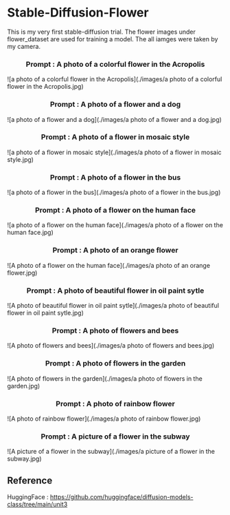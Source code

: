 # Stable-Diffusion-Flower

This is my very first stable-diffusion trial. The flower images under flower_dataset are used for training a model. The all iamges were taken by my camera.

<h3 align="center">Prompt : A photo of a colorful flower in the Acropolis</h3>
![a photo of a colorful flower in the Acropolis](./images/a photo of a colorful flower in the Acropolis.jpg)

<h3 align="center">Prompt : A photo of a flower and a dog</h3>
![a photo of a flower and a dog](./images/a photo of a flower and a dog.jpg)

<h3 align="center">Prompt : A photo of a flower in mosaic style</h3>
![a photo of a flower in mosaic style](./images/a photo of a flower in mosaic style.jpg)

<h3 align="center">Prompt : A photo of a flower in the bus</h3>
![a photo of a flower in the bus](./images/a photo of a flower in the bus.jpg)

<h3 align="center">Prompt : A photo of a flower on the human face</h3>
![a photo of a flower on the human face](./images/a photo of a flower on the human face.jpg)

<h3 align="center">Prompt : A photo of an orange flower</h3>
![A photo of a flower on the human face](./images/a photo of an orange flower.jpg)

<h3 align="center">Prompt : A photo of beautiful flower in oil paint sytle</h3>
![A photo of beautiful flower in oil paint sytle](./images/a photo of beautiful flower in oil paint sytle.jpg)

<h3 align="center">Prompt : A photo of flowers and bees</h3>
![A photo of flowers and bees](./images/a photo of flowers and bees.jpg)

<h3 align="center">Prompt : A photo of flowers in the garden</h3>
![A photo of flowers in the garden](./images/a photo of flowers in the garden.jpg)

<h3 align="center">Prompt : A photo of rainbow flower</h3>
![A photo of rainbow flower](./images/a photo of rainbow flower.jpg)

<h3 align="center">Prompt : A picture of a flower in the subway</h3>
![A picture of a flower in the subway](./images/a picture of a flower in the subway.jpg)


## Reference
HuggingFace : https://github.com/huggingface/diffusion-models-class/tree/main/unit3

